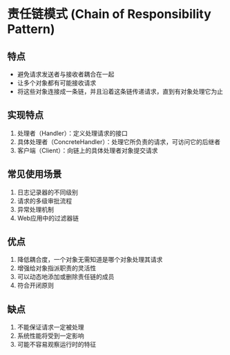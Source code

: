 # 责任链模式 (Chain of Responsibility Pattern)

## 特点
- 避免请求发送者与接收者耦合在一起
- 让多个对象都有可能接收请求
- 将这些对象连接成一条链，并且沿着这条链传递请求，直到有对象处理它为止

## 实现特点
1. 处理者（Handler）：定义处理请求的接口
2. 具体处理者（ConcreteHandler）：处理它所负责的请求，可访问它的后继者
3. 客户端（Client）：向链上的具体处理者对象提交请求

## 常见使用场景
1. 日志记录器的不同级别
2. 请求的多级审批流程
3. 异常处理机制
4. Web应用中的过滤器链

## 优点
1. 降低耦合度，一个对象无需知道是哪个对象处理其请求
2. 增强给对象指派职责的灵活性
3. 可以动态地添加或删除责任链的成员
4. 符合开闭原则

## 缺点
1. 不能保证请求一定被处理
2. 系统性能将受到一定影响
3. 可能不容易观察运行时的特征 
